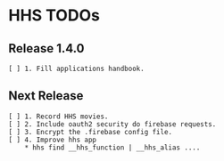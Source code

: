 # HHS TODOs

## Release 1.4.0
    [ ] 1. Fill applications handbook.

## Next Release
    [ ] 1. Record HHS movies.
    [ ] 2. Include oauth2 security do firebase requests.
    [ ] 3. Encrypt the .firebase config file.
    [ ] 4. Improve hhs app
        * hhs find __hhs_function | __hhs_alias ....
